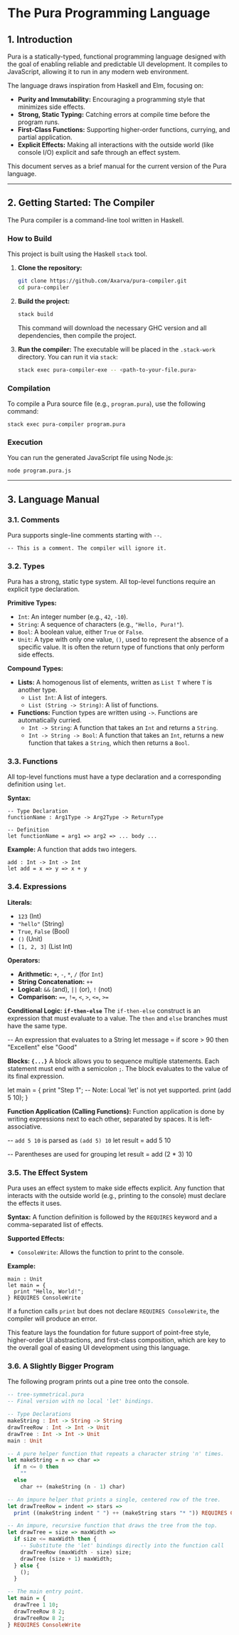 # The Pura Programming Language

## 1. Introduction

Pura is a statically-typed, functional programming language designed with the goal of enabling reliable and predictable UI development. It compiles to JavaScript, allowing it to run in any modern web environment.

The language draws inspiration from Haskell and Elm, focusing on:
* **Purity and Immutability:** Encouraging a programming style that minimizes side effects.
* **Strong, Static Typing:** Catching errors at compile time before the program runs.
* **First-Class Functions:** Supporting higher-order functions, currying, and partial application.
* **Explicit Effects:** Making all interactions with the outside world (like console I/O) explicit and safe through an effect system.

This document serves as a brief manual for the current version of the Pura language.

---

## 2. Getting Started: The Compiler

The Pura compiler is a command-line tool written in Haskell.

### How to Build

This project is built using the Haskell `stack` tool.

1.  **Clone the repository:**
    ```bash
    git clone https://github.com/Axarva/pura-compiler.git
    cd pura-compiler
    ```

2.  **Build the project:**
    ```bash
    stack build
    ```
    This command will download the necessary GHC version and all dependencies, then compile the project.

3.  **Run the compiler:**
    The executable will be placed in the `.stack-work` directory. You can run it via `stack`:
    ```bash
    stack exec pura-compiler-exe -- <path-to-your-file.pura>
    ```

### Compilation
To compile a Pura source file (e.g., `program.pura`), use the following command:

```stack exec pura-compiler program.pura```

### Execution
You can run the generated JavaScript file using Node.js:

```node program.pura.js```

---

## 3. Language Manual

### 3.1. Comments

Pura supports single-line comments starting with `--`.

```-- This is a comment. The compiler will ignore it.```

### 3.2. Types

Pura has a strong, static type system. All top-level functions require an explicit type declaration.

**Primitive Types:**
* `Int`: An integer number (e.g., `42`, `-10`).
* `String`: A sequence of characters (e.g., `"Hello, Pura!"`).
* `Bool`: A boolean value, either `True` or `False`.
* `Unit`: A type with only one value, `()`, used to represent the absence of a specific value. It is often the return type of functions that only perform side effects.

**Compound Types:**
* **Lists:** A homogenous list of elements, written as `List T` where `T` is another type.
    * `List Int`: A list of integers.
    * `List (String -> String)`: A list of functions.
* **Functions:** Function types are written using `->`. Functions are automatically curried.
    * `Int -> String`: A function that takes an `Int` and returns a `String`.
    * `Int -> String -> Bool`: A function that takes an `Int`, returns a new function that takes a `String`, which then returns a `Bool`.

### 3.3. Functions

All top-level functions must have a type declaration and a corresponding definition using `let`.

**Syntax:**
```
-- Type Declaration
functionName : Arg1Type -> Arg2Type -> ReturnType

-- Definition
let functionName = arg1 => arg2 => ... body ...
```
**Example:** A function that adds two integers.
```
add : Int -> Int -> Int
let add = x => y => x + y
```
### 3.4. Expressions

**Literals:**
* `123` (Int)
* `"hello"` (String)
* `True`, `False` (Bool)
* `()` (Unit)
* `[1, 2, 3]` (List Int)

**Operators:**
* **Arithmetic:** `+`, `-`, `*`, `/` (for `Int`)
* **String Concatenation:** `++`
* **Logical:** `&&` (and), `||` (or), `!` (not)
* **Comparison:** `==`, `!=`, `<`, `>`, `<=`, `>=`

**Conditional Logic: `if-then-else`**
The `if-then-else` construct is an expression that must evaluate to a value. The `then` and `else` branches must have the same type.

-- An expression that evaluates to a String
let message = if score > 90 then "Excellent" else "Good"

**Blocks: `{...}`**
A block allows you to sequence multiple statements. Each statement must end with a semicolon `;`. The block evaluates to the value of its final expression.

let main = {
  print "Step 1";
  -- Note: Local 'let' is not yet supported.
  print (add 5 10);
}

**Function Application (Calling Functions):**
Function application is done by writing expressions next to each other, separated by spaces. It is left-associative.

-- `add 5 10` is parsed as `(add 5) 10`
let result = add 5 10

-- Parentheses are used for grouping
let result = add (2 * 3) 10

### 3.5. The Effect System

Pura uses an effect system to make side effects explicit. Any function that interacts with the outside world (e.g., printing to the console) must declare the effects it uses.

**Syntax:**
A function definition is followed by the `REQUIRES` keyword and a comma-separated list of effects.

**Supported Effects:**
* `ConsoleWrite`: Allows the function to print to the console.

**Example:**
```
main : Unit
let main = {
  print "Hello, World!";
} REQUIRES ConsoleWrite
```
If a function calls `print` but does not declare `REQUIRES ConsoleWrite`, the compiler will produce an error.
 

This feature lays the foundation for future support of point-free style, higher-order UI abstractions, and first-class composition, which are key to the overall goal of easing UI development using this language.

### 3.6. A Slightly Bigger Program

The following program prints out a pine tree onto the console. 
```hs
-- tree-symmetrical.pura
-- Final version with no local 'let' bindings.

-- Type Declarations
makeString : Int -> String -> String
drawTreeRow : Int -> Int -> Unit
drawTree : Int -> Int -> Unit
main : Unit

-- A pure helper function that repeats a character string 'n' times.
let makeString = n => char =>
  if n <= 0 then
    ""
  else
    char ++ (makeString (n - 1) char)

-- An impure helper that prints a single, centered row of the tree.
let drawTreeRow = indent => stars =>
  print ((makeString indent " ") ++ (makeString stars "* ")) REQUIRES ConsoleWrite

-- An impure, recursive function that draws the tree from the top.
let drawTree = size => maxWidth =>
  if size <= maxWidth then {
    -- Substitute the 'let' bindings directly into the function call
    drawTreeRow (maxWidth - size) size;
    drawTree (size + 1) maxWidth;
  } else {
    ();
  }

-- The main entry point.
let main = {
  drawTree 1 10;
  drawTreeRow 8 2;
  drawTreeRow 8 2;
} REQUIRES ConsoleWrite
```
